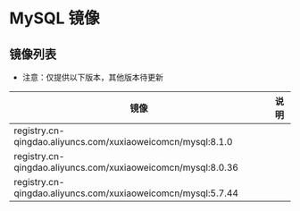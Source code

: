 # MySQL 镜像

## 镜像列表

- 注意：仅提供以下版本，其他版本待更新

| 镜像                                                           | 说明 |
|--------------------------------------------------------------|----|
| registry.cn-qingdao.aliyuncs.com/xuxiaoweicomcn/mysql:8.1.0  |    |
| registry.cn-qingdao.aliyuncs.com/xuxiaoweicomcn/mysql:8.0.36 |    |
| registry.cn-qingdao.aliyuncs.com/xuxiaoweicomcn/mysql:5.7.44 |    |
